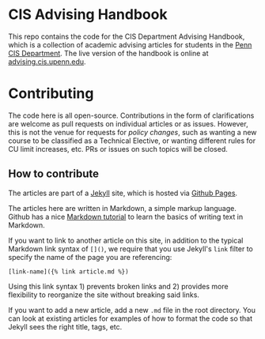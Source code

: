 # CIS Advising Handbook

This repo contains the code for the CIS Department Advising Handbook, which is a collection of academic advising articles for students in the [Penn CIS Department](https://www.cis.upenn.edu). The live version of the handbook is online at [advising.cis.upenn.edu](https://advising.cis.upenn.edu).

# Contributing

The code here is all open-source. Contributions in the form of clarifications are welcome as pull requests on individual articles or as issues. However, this is not the venue for requests for *policy changes*, such as wanting a new course to be classified as a Technical Elective, or wanting different rules for CU limit increases, etc. PRs or issues on such topics will be closed.

## How to contribute

The articles are part of a [Jekyll](https://jekyllrb.com) site, which is hosted via [Github Pages](https://docs.github.com/en/pages).

The articles here are written in Markdown, a simple markup language. Github has a nice [Markdown tutorial](https://docs.github.com/en/get-started/writing-on-github/getting-started-with-writing-and-formatting-on-github/basic-writing-and-formatting-syntax) to learn the basics of writing text in Markdown.

If you want to link to another article on this site, in addition to the typical Markdown link syntax of `[]()`, we require that you use Jekyll's `link` filter to specify the name of the page you are referencing:
```
[link-name]({% link article.md %})
```
Using this link syntax 1) prevents broken links and 2) provides more flexibility to reorganize the site without breaking said links.

If you want to add a new article, add a new `.md` file in the root directory. You can look at existing articles for examples of how to format the code so that Jekyll sees the right title, tags, etc.

